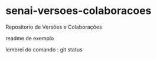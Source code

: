 # senai-versoes-colaboracoes
Repositorio de Versões e Colaborações


readme de exemplo

lembrei do comando : git status